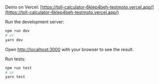 Demo on Vercel:
[https://toll-calculator-6klep4beh-testmoto.vercel.app/](https://toll-calculator-6klep4beh-testmoto.vercel.app/)

Run the development server:

```bash
npm run dev
# or
yarn dev
```

Open [http://localhost:3000](http://localhost:3000) with your browser to see the result.

Run tests:

```bash
npm run test
# or
yarn test
```

